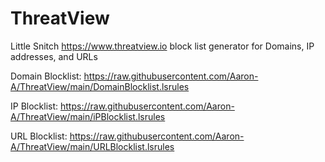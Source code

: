 # ThreatView
Little Snitch https://www.threatview.io block list generator for Domains, IP addresses, and URLs

Domain Blocklist:
https://raw.githubusercontent.com/Aaron-A/ThreatView/main/DomainBlocklist.lsrules

IP Blocklist:
https://raw.githubusercontent.com/Aaron-A/ThreatView/main/iPBlocklist.lsrules

URL Blocklist: 
https://raw.githubusercontent.com/Aaron-A/ThreatView/main/URLBlocklist.lsrules
